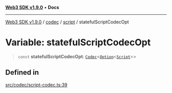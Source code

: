 [**Web3 SDK v1.9.0**](../../../../../README.md) • **Docs**

***

[Web3 SDK v1.9.0](../../../../../globals.md) / [codec](../../../README.md) / [script](../README.md) / statefulScriptCodecOpt

# Variable: statefulScriptCodecOpt

> `const` **statefulScriptCodecOpt**: [`Codec`](../../../classes/Codec.md)\<[`Option`](../../../type-aliases/Option.md)\<[`Script`](../interfaces/Script.md)\>\>

## Defined in

[src/codec/script-codec.ts:39](https://github.com/Mystic-Nayy/alephium-web3/blob/c1afd789a197ce5fe21f08c2965942090157c33d/packages/web3/src/codec/script-codec.ts#L39)
